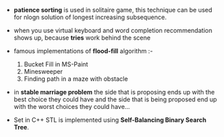 * **patience sorting** is used in solitaire game, this technique can be used for nlogn solution of longest increasing subsequence.

* when you use virtual keyboard and word completion recommendation shows up, because **tries** work behind the scene 

* famous implementations of **flood-fill** algorithm :-
  1. Bucket Fill in MS-Paint
  2. Minesweeper
  3. Finding path in a maze with obstacle
  
* in **stable marriage problem** the side that is proposing ends up with the best choice they could have and the side that is being proposed end up with the worst choices they could have...

* Set in C++ STL is implemented using **Self-Balancing Binary Search Tree**.
